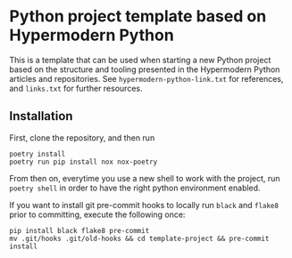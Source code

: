 # Python project template based on Hypermodern Python

This is a template that can be used when starting a new Python project based on the structure and tooling presented in the Hypermodern Python articles and repositories. See `hypermodern-python-link.txt` for references, and `links.txt` for further resources.

## Installation

First, clone the repository, and then run

```
poetry install
poetry run pip install nox nox-poetry
```

From then on, everytime you use a new shell to work with the project, run
`poetry shell`
in order to have the right python environment enabled.

If you want to install git pre-commit hooks to locally run `black` and `flake8`
prior to committing, execute the following once:

```
pip install black flake8 pre-commit
mv .git/hooks .git/old-hooks && cd template-project && pre-commit install
```
